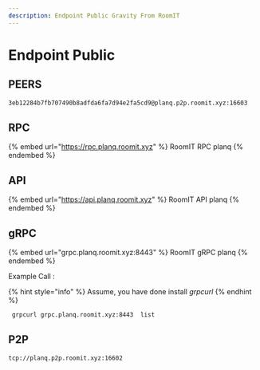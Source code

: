 ```yaml
---
description: Endpoint Public Gravity From RoomIT
---
```


# Endpoint Public

## PEERS

```bash
3eb12284b7fb707490b8adfda6fa7d94e2fa5cd9@planq.p2p.roomit.xyz:16603
```

## RPC

{% embed url="https://rpc.planq.roomit.xyz" %}
RoomIT RPC planq
{% endembed %}

## API

{% embed url="https://api.planq.roomit.xyz" %}
RoomIT API planq
{% endembed %}

## gRPC

{% embed url="grpc.planq.roomit.xyz:8443" %}
RoomIT gRPC planq
{% endembed %}

Example Call :

{% hint style="info" %}
Assume, you have done install _grpcurl_
{% endhint %}

```bash
 grpcurl grpc.planq.roomit.xyz:8443  list
```

## P2P

```
tcp://planq.p2p.roomit.xyz:16602
```
